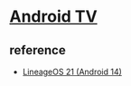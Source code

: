 # [Android TV](https://www.android.com/tv/)

## reference

- [LineageOS 21 (Android 14)](https://konstakang.com/devices/rpi4/LineageOS21/)
